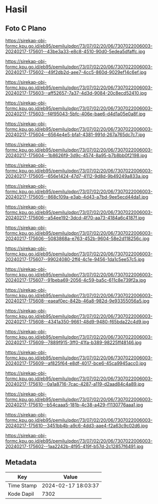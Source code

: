 # Hasil

## Foto C Plano

https://sirekap-obj-formc.kpu.go.id/eb95/pemilu/pdpr/73/07/02/20/06/7307022006003-20240217-175601--43be3a33-e8c8-4510-90d0-5edea5dfaffc.jpg

https://sirekap-obj-formc.kpu.go.id/eb95/pemilu/pdpr/73/07/02/20/06/7307022006003-20240217-175602--49f2db2d-aee7-4cc5-860d-9029ef14c6ef.jpg

https://sirekap-obj-formc.kpu.go.id/eb95/pemilu/pdpr/73/07/02/20/06/7307022006003-20240217-175603--aff52657-7a37-4d3d-9084-20c8ecd52410.jpg

https://sirekap-obj-formc.kpu.go.id/eb95/pemilu/pdpr/73/07/02/20/06/7307022006003-20240217-175603--f4f95043-5bfc-406e-bae6-d4d1a05e0a8f.jpg

https://sirekap-obj-formc.kpu.go.id/eb95/pemilu/pdpr/73/07/02/20/06/7307022006003-20240217-175604--6564e4e5-bfa1-4381-991d-267a765dc7c7.jpg

https://sirekap-obj-formc.kpu.go.id/eb95/pemilu/pdpr/73/07/02/20/06/7307022006003-20240217-175604--1b8626f9-3d9c-4574-8a95-b7b8bb0f2198.jpg

https://sirekap-obj-formc.kpu.go.id/eb95/pemilu/pdpr/73/07/02/20/06/7307022006003-20240217-175605--656e1424-47d7-4112-9d8d-9b49249a833a.jpg

https://sirekap-obj-formc.kpu.go.id/eb95/pemilu/pdpr/73/07/02/20/06/7307022006003-20240217-175605--868c109a-e3ab-4d43-a7bd-9ee5ecd44da1.jpg

https://sirekap-obj-formc.kpu.go.id/eb95/pemilu/pdpr/73/07/02/20/06/7307022006003-20240217-175606--a54ee192-3dcd-4f70-aa73-4184a6c4187f.jpg

https://sirekap-obj-formc.kpu.go.id/eb95/pemilu/pdpr/73/07/02/20/06/7307022006003-20240217-175606--5083868a-e763-452b-9604-58e2d118256c.jpg

https://sirekap-obj-formc.kpu.go.id/eb95/pemilu/pdpr/73/07/02/20/06/7307022006003-20240217-175607--99024080-2ff4-4c1e-9456-1da1c5ee57c5.jpg

https://sirekap-obj-formc.kpu.go.id/eb95/pemilu/pdpr/73/07/02/20/06/7307022006003-20240217-175607--91beba69-2056-4c59-ba5c-611c8e739f2a.jpg

https://sirekap-obj-formc.kpu.go.id/eb95/pemilu/pdpr/73/07/02/20/06/7307022006003-20240217-175608--eaeaf0ec-842b-46a8-982d-9e93355056a5.jpg

https://sirekap-obj-formc.kpu.go.id/eb95/pemilu/pdpr/73/07/02/20/06/7307022006003-20240217-175608--4341a350-9661-48d9-9480-f65bda22c4d9.jpg

https://sirekap-obj-formc.kpu.go.id/eb95/pemilu/pdpr/73/07/02/20/06/7307022006003-20240217-175609--7889f915-3ff0-41fa-b389-98225ff48146.jpg

https://sirekap-obj-formc.kpu.go.id/eb95/pemilu/pdpr/73/07/02/20/06/7307022006003-20240217-175609--af825f64-e8df-4017-bce6-45ca9945acc0.jpg

https://sirekap-obj-formc.kpu.go.id/eb95/pemilu/pdpr/73/07/02/20/06/7307022006003-20240217-175610--0a1a8716-7cac-4287-a119-d2aad84c4a89.jpg

https://sirekap-obj-formc.kpu.go.id/eb95/pemilu/pdpr/73/07/02/20/06/7307022006003-20240217-175610--b54caaa5-181b-4c38-a429-f1130776aaa1.jpg

https://sirekap-obj-formc.kpu.go.id/eb95/pemilu/pdpr/73/07/02/20/06/7307022006003-20240217-175610--3451bb4b-a9c6-4dd3-aae4-f2a63c9c02d6.jpg

https://sirekap-obj-formc.kpu.go.id/eb95/pemilu/pdpr/73/07/02/20/06/7307022006003-20240217-175602--1aa2242b-4f95-419f-b57d-2c12857f6491.jpg


## Metadata

| Key        | Value               |
| ---------- | ------------------- |
| Time Stamp | 2024-02-17 18:03:37 |
| Kode Dapil | 7302                |



